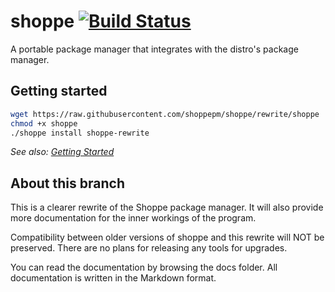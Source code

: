 # shoppe [![Build Status](https://travis-ci.org/shoppepm/shoppe.svg?branch=rewrite)](https://travis-ci.org/shoppepm/shoppe)

A portable package manager that integrates with the distro's package manager.

## Getting started

```bash
wget https://raw.githubusercontent.com/shoppepm/shoppe/rewrite/shoppe
chmod +x shoppe
./shoppe install shoppe-rewrite
```

*See also: [Getting Started](docs/getting-started.md)*

## About this branch

This is a clearer rewrite of the Shoppe package manager. It will also provide more documentation for the inner workings of the program.

Compatibility between older versions of shoppe and this rewrite will NOT be preserved. There are no plans for releasing any tools for upgrades.

You can read the documentation by browsing the docs folder. All documentation is written in the Markdown format.
